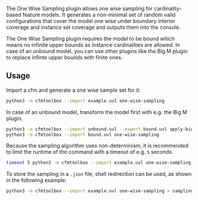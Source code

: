 The One Wise Sampling plugin allows one wise sampling for cardinality-based feature models.
It generates a non-minimal set of random valid configurations that cover the model one wise under boundary interior coverage and instance set coverage and outputs them into the console.

The One Wise Sampling plugin requires the model to be bound which means no infinite upper bounds as instance cardinalities are allowed.
In case of an unbound model, you can use other plugins like the Big M plugin to replace infinte upper bounds with finite ones.

## Usage

Import a cfm and generate a one wise sample set for it:

```bash
python3 -m cfmtoolbox --import example.uvl one-wise-sampling
```

In case of an unbound model, transform the model first with e.g. the Big M plugin.

```bash
python3 -m cfmtoolbox --import unbound.uvl --export bound.uvl apply-big-m
python3 -m cfmtoolbox --import bound.uvl one-wise-sampling 
```

Because the sampling algorithm uses non-determinism, it is recommended to limit the runtime of the command with a timeout of e.g. `5` seconds.

```bash
timeout 5 python3 -m cfmtoolbox --import example.uvl one-wise-sampling
```

To store the sampling in a `.json` file, shell redirection can be used, as shown in the following example:

```bash
python3 -m cfmtoolbox --import example.uvl one-wise-sampling > sampling.json
```
